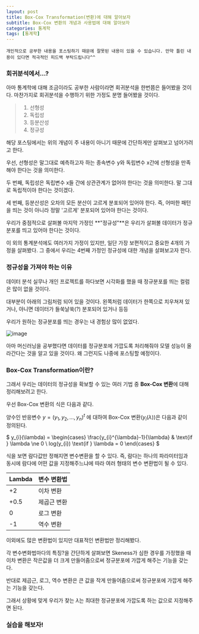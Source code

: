 ```yaml
---
layout: post
title: Box-Cox Transformation(변환)에 대해 알아보자
subtitle: Box-Cox 변환의 개념과 사용법에 대해 알아보자
categories: 통계학
tags: [통계학]
---
```


`개인적으로 공부한 내용을 포스팅하기 때문에 잘못된 내용이 있을 수 있습니다. 만약 틀린 내용이 있다면 적극적인 피드백 부탁드립니다^^`


### 회귀분석에서...?
아마 통계학에 대해 조금이라도 공부한 사람이라면 회귀분석을 한번쯤은 들어봤을 것이다. 마찬가지로 회귀분석을 수행하기 위한 가정도 분명 들어봤을 것이다.

> 1. 선형성
> 2. 독립성
> 3. 등분산성
> 4. 정규성

해당 포스팅에서는 위의 개념이 주 내용이 아니기 때문에 간단하게만 살펴보고 넘어가려고 한다.

우선, 선형성은 말그대로 예측하고자 하는 종속변수 y와 독립변수 x간에 선형성을 만족해야 한다는 것을 의미한다.

두 번째, 독립성은 독립변수 x들 간에 상관관계가 없어야 한다는 것을 의미한다. 말 그대로 독립적이야 한다는 것이겠다.

세 번째, 등분산성은 오차의 모든 분산이 고르게 분포되어 있어야 한다. 즉, 어떠한 패턴을 띄는 것이 아니라 정말 '고르게' 분포되어 있어야 한다는 것이다.

우리가 중점적으로 살펴볼 마지막 가정인 **"정규성"**은 우리가 살펴볼 데이터가 정규분포를 띄고 있어야 한다는 것이다.

이 외의 통계분석에도 여러가지 가정이 있지만, 일단 가장 보편적이고 중요한 4개의 가정을 살펴봤다. 그 중에서 우리는 4번째 가정인 정규성에 대한 개념을 살펴보고자 한다.



### 정규성을 가져야 하는 이유

데이터 분석 실무나 개인 프로젝트를 하다보면 시각화를 했을 때 정규분포를 띄는 컬럼은 많이 없을 것이다.

대부분이 아래의 그림처럼 되어 있을 것이다. 왼쪽처럼 데이터가 한쪽으로 치우쳐져 있거나, 아니면 데이터가 들쑥날쑥(?) 분포되어 있거나 등등

우리가 원하는 정규분포를 띄는 경우는 내 경험상 많이 없었다.

![image](https://github.com/daetamong/daetamong.github.io/assets/111731468/e6bdaa6b-f0e7-4c15-b64d-072f8635dcf7)


아마 머신러닝을 공부했다면 데이터를 정규분포에 가깝도록 처리해줘야 모델 성능이 올라간다는 것을 알고 있을 것이다. 왜 그런지도 나중에 포스팅할 예정이다.



### Box-Cox Transformation이란?

그래서 우리는 데이터의 정규성을 확보할 수 있는 여러 기법 중 **Box-Cox 변환**에 대해 정리해보려고 한다.

우선 Box-Cox 변환의 식은 다음과 같다.

양수인 반응변수 $y = (y_{1}, y_{2}, ... , y_{n})^{t}$ 에 대하여 Box-Cox 변환($y_{i}(\lambda)$)은 다음과 같이 정의된다.

$ y_{i}(\lambda) = \begin{cases} \frac{y_{i}^{\lambda}-1}{\lambda} & \text{if } \lambda \ne 0 \\
    log(y_{i}) \text{if } \lambda = 0 \end{cases} $

식을 보면 람다값만 정해지면 변수변환을 할 수 있다. 즉, 람다는 하나의 파라미터임과 동시에 람다에 어떤 값을 지정해주느냐에 따라 여러 형태의 변수 변환법이 될 수 있다.

| Lambda | 변수 변환법 |
| :------ |:--- |
| +2 | 이차 변환 |
| +0.5 | 제곱근 변환 |
| 0 | 로그 변환 |
| -1 | 역수 변환 |

이외에도 많은 변환법이 있지만 대표적인 변환법만 정리해봤다. 

각 변수변화법마다의 특징?을 간단하게 살펴보면 Skeness가 심한 경우를 가정했을 때 이차 변환은 작은값을 더 크게 만들어줌으로써 정규분포에 가깝게 해주는 기능을 갖는다.

반대로 제곱근, 로그, 역수 변환은 큰 값을 작게 만들어줌으로써 정규분포에 가깝게 해주는 기능을 갖는다.

그래서 상황에 맞게 우리가 찾는 $\lambda$는 최대한 정규분포에 가깝도록 하는 값으로 지정해주면 된다.




### 실습을 해보자!